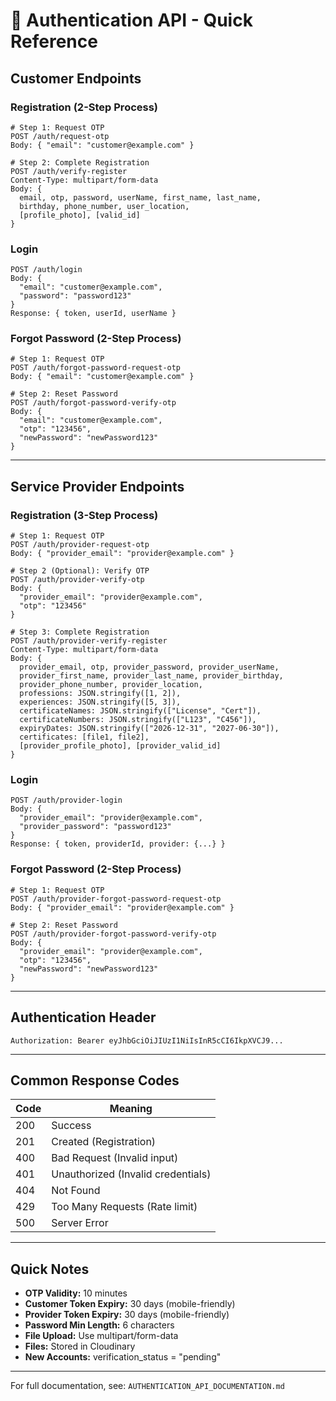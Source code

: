 # 🔐 Authentication API - Quick Reference

## Customer Endpoints

### Registration (2-Step Process)
```http
# Step 1: Request OTP
POST /auth/request-otp
Body: { "email": "customer@example.com" }

# Step 2: Complete Registration
POST /auth/verify-register
Content-Type: multipart/form-data
Body: {
  email, otp, password, userName, first_name, last_name, 
  birthday, phone_number, user_location,
  [profile_photo], [valid_id]
}
```

### Login
```http
POST /auth/login
Body: {
  "email": "customer@example.com",
  "password": "password123"
}
Response: { token, userId, userName }
```

### Forgot Password (2-Step Process)
```http
# Step 1: Request OTP
POST /auth/forgot-password-request-otp
Body: { "email": "customer@example.com" }

# Step 2: Reset Password
POST /auth/forgot-password-verify-otp
Body: {
  "email": "customer@example.com",
  "otp": "123456",
  "newPassword": "newPassword123"
}
```

---

## Service Provider Endpoints

### Registration (3-Step Process)
```http
# Step 1: Request OTP
POST /auth/provider-request-otp
Body: { "provider_email": "provider@example.com" }

# Step 2 (Optional): Verify OTP
POST /auth/provider-verify-otp
Body: {
  "provider_email": "provider@example.com",
  "otp": "123456"
}

# Step 3: Complete Registration
POST /auth/provider-verify-register
Content-Type: multipart/form-data
Body: {
  provider_email, otp, provider_password, provider_userName,
  provider_first_name, provider_last_name, provider_birthday,
  provider_phone_number, provider_location,
  professions: JSON.stringify([1, 2]),
  experiences: JSON.stringify([5, 3]),
  certificateNames: JSON.stringify(["License", "Cert"]),
  certificateNumbers: JSON.stringify(["L123", "C456"]),
  expiryDates: JSON.stringify(["2026-12-31", "2027-06-30"]),
  certificates: [file1, file2],
  [provider_profile_photo], [provider_valid_id]
}
```

### Login
```http
POST /auth/provider-login
Body: {
  "provider_email": "provider@example.com",
  "provider_password": "password123"
}
Response: { token, providerId, provider: {...} }
```

### Forgot Password (2-Step Process)
```http
# Step 1: Request OTP
POST /auth/provider-forgot-password-request-otp
Body: { "provider_email": "provider@example.com" }

# Step 2: Reset Password
POST /auth/provider-forgot-password-verify-otp
Body: {
  "provider_email": "provider@example.com",
  "otp": "123456",
  "newPassword": "newPassword123"
}
```

---

## Authentication Header

```http
Authorization: Bearer eyJhbGciOiJIUzI1NiIsInR5cCI6IkpXVCJ9...
```

---

## Common Response Codes

| Code | Meaning |
|------|---------|
| 200 | Success |
| 201 | Created (Registration) |
| 400 | Bad Request (Invalid input) |
| 401 | Unauthorized (Invalid credentials) |
| 404 | Not Found |
| 429 | Too Many Requests (Rate limit) |
| 500 | Server Error |

---

## Quick Notes

- **OTP Validity:** 10 minutes
- **Customer Token Expiry:** 30 days (mobile-friendly)
- **Provider Token Expiry:** 30 days (mobile-friendly)
- **Password Min Length:** 6 characters
- **File Upload:** Use multipart/form-data
- **Files:** Stored in Cloudinary
- **New Accounts:** verification_status = "pending"

---

For full documentation, see: `AUTHENTICATION_API_DOCUMENTATION.md`
